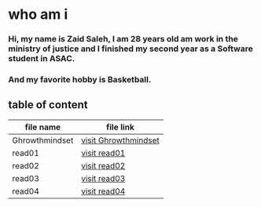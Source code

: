 # who am i 
   ###  Hi, my name is Zaid Saleh, I am 28 years old am work in the ministry of justice and I finished my second year as a Software student in ASAC. 
 ### And my favorite hobby is Basketball.

 ## table of content 
 file name | file link
 ---|---
 Ghrowthmindset | [visit Ghrowthmindset](https://zaid-saadeh93.github.io/Reading-notes/Ghrowthmindset)
 read01 | [visit read01](https://zaid-saadeh93.github.io/Reading-notes/read01)
 read02 | [visit read02](https://zaid-saadeh93.github.io/Reading-notes/read02)
read03 | [visit read03](https://zaid-saadeh93.github.io/Reading-notes/read03) 
read04 | [visit read04](https://zaid-saadeh93.github.io/Reading-notes/read04)

 
